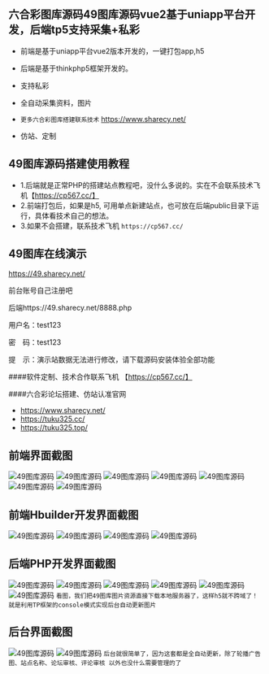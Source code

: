 ## 六合彩图库源码49图库源码vue2基于uniapp平台开发，后端tp5支持采集+私彩
- 前端是基于uniapp平台vue2版本开发的，一键打包app,h5
- 后端是基于thinkphp5框架开发的。
- 支持私彩
- 全自动采集资料，图片



- `更多六合彩图库搭建联系技术` https://www.sharecy.net/
- 仿站、定制


## 49图库源码搭建使用教程

- 1.后端就是正常PHP的搭建站点教程吧，没什么多说的。实在不会联系技术飞机【https://cp567.cc/】
- 2.前端打包后，如果是h5, 可用单点新建站点，也可放在后端public目录下运行，具体看技术自己的想法。
- 3.如果不会搭建，联系技术飞机 `https://cp567.cc/`

## 49图库在线演示
https://49.sharecy.net/

前台账号自己注册吧

后端https://49.sharecy.net/8888.php

用户名：test123

密　码：test123

提　示：演示站数据无法进行修改，请下载源码安装体验全部功能

####软件定制、技术合作联系飞机 【https://cp567.cc/】

####六合彩论坛搭建、仿站认准官网
- https://www.sharecy.net/
- https://tuku325.cc/
- https://tuku325.top/


## 前端界面截图
![49图库源码](./image/app1.png "49图库源码")
![49图库源码](./image/app2.png "49图库源码")
![49图库源码](./image/app3.png "49图库源码")
![49图库源码](./image/app4.png "49图库源码")
![49图库源码](./image/app5.png "49图库源码")
![49图库源码](./image/app6.png "49图库源码")
![49图库源码](./image/app7.png "49图库源码")


## 前端Hbuilder开发界面截图
![49图库源码](./image/uni1.png "49图库源码")
![49图库源码](./image/uni2.png "49图库源码")
![49图库源码](./image/uni3.png "49图库源码")
![49图库源码](./image/uni4.png "49图库源码")

## 后端PHP开发界面截图
![49图库源码](./image/php1.png "49图库源码")
![49图库源码](./image/php2-1.png "49图库源码")
![49图库源码](./image/php2-2.png "49图库源码")
![49图库源码](./image/php2.png "49图库源码")
![49图库源码](./image/php3.png "49图库源码")
![49图库源码](./image/php4.png "49图库源码")
`看图，我们把49图库图片资源直接下载本地服务器了，这样h5就不跨域了！ 就是利用TP框架的console模式实现后台自动更新图片`


## 后台界面截图
![49图库源码](./image/admin1.png "49图库源码")
![49图库源码](./image/admin2.png "49图库源码")
``后台就很简单了，因为这套都是全自动更新，除了轮播广告图、站点名称、论坛审核、评论审核 以外也没什么需要管理的了``
